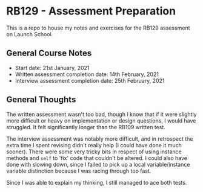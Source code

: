 # RB129 - Assessment Preparation
This is a repo to house my notes and exercises for the RB129 assessment on Launch School.

## General Course Notes
- Start date: 21st January, 2021
- Written assessment completion date: 14th February, 2021
- Interview assessment completion date: 25th February, 2021

## General Thoughts
The written assessment wasn't too bad, though I know that if it were slightly more difficult or heavy on implementation or design questions, I would have struggled. It felt significantly longer than the RB109 written test. 

The interview assessment was notably more difficult, and in retrospect the extra time I spent revising didn't really help (I could have done it much sooner). There were some very tricky bits in respect of using instance methods and `self` to 'fix' code that couldn't be altered. I could also have done with slowing down, since I failed to pick up a local variable/instance variable distinction because I was racing through too fast.

Since I was able to explain my thinking, I still managed to ace both tests. 
